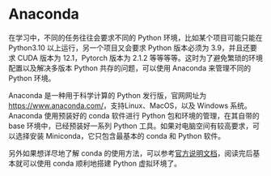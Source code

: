 # Anaconda

在学习中，不同的任务往往会要求不同的 Python 环境，比如某个项目可能只能在 Python3.10 以上运行，另一个项目又会要求 Python 版本必须为 3.9，并且还要求 CUDA 版本为 12.1，Pytorch 版本为 2.1.2 等等等等。这时为了避免繁琐的环境配置以及解决多版本 Python 共存的问题，可以使用 Anaconda 来管理不同的 Python 环境。

Anaconda 是一种用于科学计算的 Python 发行版，官网网址为 <https://www.anaconda.com/>，支持Linux、MacOS，以及 Windows 系统。Anaconda 使用预装好的 conda 软件进行 Python 包和环境的管理，在其自带的 base 环境中，已经预装好一系列 Python 工具。如果对电脑空间有较高要求，可以选择安装 Miniconda，它只包含最基本的 conda 和 Python 软件。

另外如果想详尽地了解 conda 的使用方法，可以参考[官方说明文档](https://docs.conda.io/projects/conda/en/stable/index.html)，阅读完后基本就可以使用 conda 顺利地搭建 Python 虚拟环境了。
